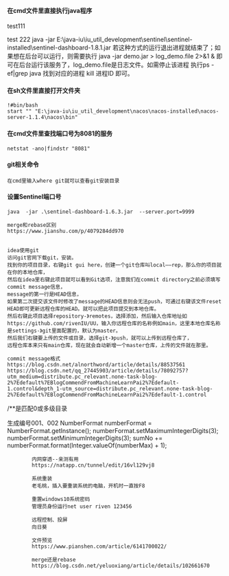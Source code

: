#### 在cmd文件里直接执行java程序

test111

test 222
    java -jar E:\java-iu\iu_util_development\sentinel\sentinel-installed\sentinel-dashboard-1.8.1.jar
    若这种方式的运行退出进程就结束了；如果想在后台可以运行，则需要执行 java -jar demo.jar > log_demo.file 2>&1 & 即可在后台运行该服务了，log_demo.file是日志文件。如需停止该进程 执行ps -ef|grep java 找到对应的进程 kill 进程ID 即可。

#### 在sh文件里直接打开文件夹
    !#bin/bash   
    start "" "E:\java-iu\iu_util_development\nacos\nacos-installed\nacos-server-1.1.4\nacos\bin"
    
#### 在cmd文件里查找端口号为8081的服务
    netstat -ano|findstr "8081"
    
#### git相关命令
    在cmd里输入where git就可以查看git安装目录
    
#### 设置Sentinel端口号
     
    java  -jar .\sentinel-dashboard-1.6.3.jar  --server.port=9999
    
    merge和rebase区别
    https://www.jianshu.com/p/4079284dd970
    
    
    idea使用git
    访问git官网下载git，安装。
    找到你的项目目录，右键git gui here，创建一个git仓库叫local——rep，那么你的项目就在你的本地仓库，
    然后在idea里右键此项目就可以看到Git选项，注意我们在commit directory之前必须填写commit message信息，
    message的第一行是HEAD信息，
    如果第二次提交该文件时修改了message的HEAD信息则会无法push，可通过右键该文件reset HEAD即可更新远程仓库的HEAD。就可以把此项目提交到本地仓库。
    然后右键此项目选择repository-》remotes，选择添加，然后输入仓库地址如
    https://github.com/rivenIU/UU，输入你远程仓库的名称例如main，这里本地仓库名称是settings-》git里面配置的，默认为master。
    然后我们右键要上传的文件或目录，选择git-》push，就可以上传到远程仓库了，
    远程仓库本来只有main仓库，现在就会自动新增一个master仓库，上传的文件就在那里。
    
    commit message格式
    https://blog.csdn.net/alnorthword/article/details/88537561
    https://blog.csdn.net/qq_27445903/article/details/78092757?utm_medium=distribute.pc_relevant.none-task-blog-2%7Edefault%7EBlogCommendFromMachineLearnPai2%7Edefault-1.control&depth_1-utm_source=distribute.pc_relevant.none-task-blog-2%7Edefault%7EBlogCommendFromMachineLearnPai2%7Edefault-1.control


/**是匹配0或多级目录


生成编号001、002
 NumberFormat numberFormat = NumberFormat.getInstance();
            numberFormat.setMaximumIntegerDigits(3);
            numberFormat.setMinimumIntegerDigits(3);
            sumNo += numberFormat.format(Integer.valueOf(numberMax) + 1);
            
            
            内网穿透--亲测有用
            https://natapp.cn/tunnel/edit/16vl129vj8
            
            系统重装
            老毛桃，插入要重装系统的电脑，开机时一直按F8
            
            重置windows10系统密码
            管理员身份运行net user riven 123456
            
            远程控制、投屏
            向日葵
            
            文件预览
            https://www.pianshen.com/article/6141700022/
            
            merge还是rebase
            https://blog.csdn.net/yeluoxiang/article/details/102661670
            

